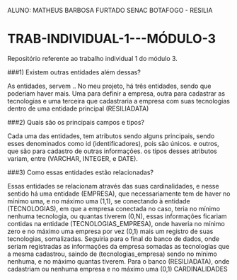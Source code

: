 ALUNO: MATHEUS BARBOSA FURTADO
SENAC BOTAFOGO - RESILIA

# TRAB-INDIVIDUAL-1---MÓDULO-3
Repositório referente ao trabalho individual 1 do módulo 3.

###1) Existem outras entidades além dessas?

As entidades, servem .. No meu projeto, há três entidades, sendo que poderiam haver mais.
Uma para definir a empresa, outra para cadastrar as tecnologias e uma terceira que cadastraria a empresa
com suas tecnologias dentro de uma entidade principal (RESILIADATA)

###2) Quais são os principais campos e tipos?

Cada uma das entidades, tem atributos sendo alguns principais, sendo esses denominados como id (identificadores), pois são únicos. e outros, que são para cadastro de outras informações.
os tipos desses atributos variam, entre (VARCHAR, INTEGER, e DATE).

###3) Como essas entidades estão relacionadas?

Essas entidades se relacionam através das suas cardinalidades, e nesse sentido há uma entidade (EMPRESA), que necessariamente
tem de haver no mínimo uma, e no máximo uma (1,1), se conectando à entidade (TECNOLOGIAS), em que a empresa conectada no caso, teria no mínimo nenhuma tecnologia, ou quantas tiverem (0,N), essas informações ficariam contidas na entidade (TECNOLOGIAS_EMPRESA), onde haveria no mínimo zero e no máximo uma empresa por vez (0,1) mais um registro de suas tecnologias, somalizadas. Seguiria para o final do banco de dados, onde seriam registradas as informações da empresa somadas as tecnologias que a mesma cadastrou, saindo de (tecnologias_empresa) sendo no mínimo nenhuma, e no máximo quantas tiverem. Para o banco (RESILIADATA), onde cadastriam ou nenhuma empresa e no máximo uma (0,1)
CARDINALIDADES
